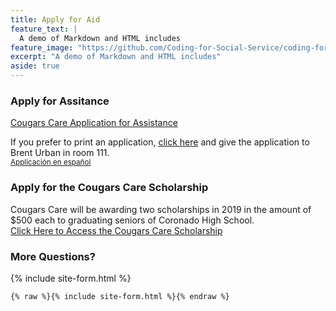 ```yaml
---
title: Apply for Aid
feature_text: |
  A demo of Markdown and HTML includes
feature_image: "https://github.com/Coding-for-Social-Service/coding-for-social-service.github.io/blob/master/assets/images/Group-photo2.jpg?raw=true"
excerpt: "A demo of Markdown and HTML includes"
aside: true
---
```


### Apply for Assitance 
[Cougars Care Application for Assistance](https://docs.google.com/forms/d/e/1FAIpQLSdidJYHuTPQTDpk7IWlpb6c5bsWefsyfT-FyRves7MbnIoyoQ/viewform "Cougars Care Application for Assitance")

If you prefer to print an application, [click here](http://teachersites.schoolworld.com/webpages/BUrban/files/cougars%20care%20application11-12.pdf "click here") and give the application to Brent Urban in room 111.
<br>
<small> [Applicación en español](http://teachersites.schoolworld.com/webpages/BUrban/files/cougars%20care%20application%20in%20spanish%20%20%20en%20espanol.pdf "Applicación en español") </small>

### Apply for the Cougars Care Scholarship 
Cougars Care will be awarding two scholarships in 2019 in the amount of $500 each to graduating seniors of Coronado High School.  
[Click Here to Access the Cougars Care Scholarship](https://docs.google.com/document/d/1O8blb8n60m8UzIjvf33giUJ_Fxk8NtNc8T6BJ7N7cvk/edit "Click Here to Access the Cougars Care Scholarship")

### More Questions? 

{% include site-form.html %}

``` html
{% raw %}{% include site-form.html %}{% endraw %}
```
